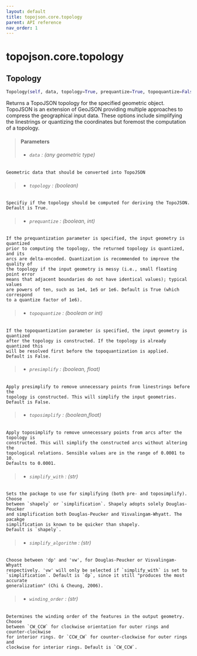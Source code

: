 ```yaml
---
layout: default
title: topojson.core.topology
parent: API reference
nav_order: 1
---
```



# topojson.core.topology

## Topology
```python
Topology(self, data, topology=True, prequantize=True, topoquantize=False, presimplify=False, toposimplify=0.0001, simplify_with='shapely', simplify_algorithm='dp', winding_order='CW_CCW')
```

Returns a TopoJSON topology for the specified geometric object. TopoJSON is an
extension of GeoJSON providing multiple approaches to compress the geographical
input data. These options include simplifying the linestrings or quantizing the
coordinates but foremost the computation of a topology.

> #### Parameters
> + ###### `data` : (_any_ geometric type)
    Geometric data that should be converted into TopoJSON
> + ###### `topology` : (boolean)
    Specifiy if the topology should be computed for deriving the TopoJSON.
    Default is True.
> + ###### `prequantize` : (boolean, int)
    If the prequantization parameter is specified, the input geometry is quantized
    prior to computing the topology, the returned topology is quantized, and its
    arcs are delta-encoded. Quantization is recommended to improve the quality of
    the topology if the input geometry is messy (i.e., small floating point error
    means that adjacent boundaries do not have identical values); typical values
    are powers of ten, such as 1e4, 1e5 or 1e6. Default is True (which correspond
    to a quantize factor of 1e6).
> + ###### `topoquantize` : (boolean or int)
    If the topoquantization parameter is specified, the input geometry is quantized
    after the topology is constructed. If the topology is already quantized this
    will be resolved first before the topoquantization is applied.
    Default is False.
> + ###### `presimplify` : (boolean, float)
    Apply presimplify to remove unnecessary points from linestrings before the
    topology is constructed. This will simplify the input geometries.
    Default is False.
> + ###### `toposimplify` : (boolean,float)
    Apply toposimplify to remove unnecessary points from arcs after the topology is
    constructed. This will simplify the constructed arcs without altering the
    topological relations. Sensible values are in the range of 0.0001 to 10.
    Defaults to 0.0001.
> + ###### `simplify_with` : (str)
    Sets the package to use for simplifying (both pre- and toposimplify). Choose
    between `shapely` or `simplification`. Shapely adopts solely Douglas-Peucker
    and simplification both Douglas-Peucker and Visvalingam-Whyatt. The pacakge
    simplification is known to be quicker than shapely.
    Default is `shapely`.
> + ###### `simplify_algorithm` : (str)
    Choose between 'dp' and 'vw', for Douglas-Peucker or Visvalingam-Whyatt
    respectively. 'vw' will only be selected if `simplify_with` is set to
    `simplification`. Default is `dp`, since it still "produces the most accurate
    generalization" (Chi & Cheung, 2006).
> + ###### `winding_order` : (str)
    Determines the winding order of the features in the output geometry. Choose
    between `CW_CCW` for clockwise orientation for outer rings and counter-clockwise
    for interior rings. Or `CCW_CW` for counter-clockwise for outer rings and
    clockwise for interior rings. Default is `CW_CCW`.


